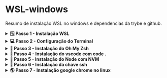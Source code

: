 # WSL-windows

Resumo de instalação WSL no windows e dependencias da trybe e github.

<details>
<summary><strong>🪟 Passo 1 - Instalação WSL</strong></summary>

1º Abra o Windows PowerShell como ADM e execute o comando:

```wsl
wsl --install
```

2º Enquanto instala o WSL abra o Microsoft Store e procure pelo aplicativo:

```terminal
Windows terminal
```

  <details>
    <summary>Imagem do aplicativo - Windows terminal</summary>
    <img src="./images/windows-terminal.png" />
  </details>

- Em seguida instale o aplicativo Windows terminal

3º Quando o WSL for instalado reinicie o computador!

4º Após reiniciar vai aparecer um terminal pedindo para criar um usuario linux, você digita o nome do usuario e a senha para criar, e pronto você já esta com o linux instalado via WSL.

</details>

<details>
<summary><strong>💻 Passo 2 - Configuração do Terminal</strong></summary>

1º Abra o Windows terminal, digitando na barra de pesquisa do windows - "Terminal".

2º Va nas configurações e deixe igual a imagem abaixo

- Em inicialização

<img src="./images/windows-terminal-config.png" />

</details>

<details>
<summary><strong>💚 Passo 3 - Instalação do Oh My Zsh </strong></summary>

1º Abra o terminal do Ubuntu e instale o zsh:

```zsh
sudo apt-get install zsh
```

2º Feche o terminal e abra um novo terminal e instale o Oh My Zsh:

- wget

```wget
install wget
```

```my zsh
sh -c "$(wget -O- https://raw.githubusercontent.com/ohmyzsh/ohmyzsh/master/tools/install.sh)"
```

</details>

<details>
<summary><strong>📇 Passo 4 - Instalação do vscode com code .</strong></summary>

1º Abra o Microsoft Store e procure por vscode:

- OBS: "A instalação tem que ser pela Microsoft Store"

2º Abra um novo terminal do Ubunto e digite o comando abaixo para abrir o vscode da pasta atual:

```code
code .
```

</details>

<details>
<summary><strong>📗 Passo 5 - Instalação do Node com NVM</strong></summary>

1º Abra o terminal do Ubunto e digite o comando abaixo para instalar o NVM:

```nvm
wget -qO- https://raw.githubusercontent.com/nvm-sh/nvm/v0.39.2/install.sh | bash
```

2º Abra uma nova janela do terminal para utilizar os comandos do NVM e digite o comando abaixo para instalar a versão mais atual do node;

```node atual
nvm install lts/
```

3º Em seguida para instalar a versão do node para os projetos da trybe digite o comando abaixo:

```node v16
nvm install 16
```

</details>

<details>
<summary><strong>🔑 Passo 6 - Instalação da chave ssh </strong></summary>

1º Abra o terminal do Ubunto e digite o comando abaixo para instalar uma nova chave publica:

- OBS: onde está escrito "your_email@example.com" é para digitar seu email do github.

```criando key
ssh-keygen -t ed25519 -C "your_email@example.com"
```

- ENTER;
- DIGITE UMA SENHA QUE VOCÊ LEMBRE;
- DIGITE A SENHA NOVAMENTE NOVAMENTE;

2º Agora vamos adicionar a chave criada para o github, no terminal digite o comando abaixo para copiar a chave pública SSH para sua área de transferência.

```chave pub
cat ~/.ssh/id_ed25519.pub
```

3º No canto superior direito de qualquer página do github, clique na foto do seu perfil e em Configurações.

<img src="./images/userbar-account-settings.png" width="150"/>

4º Na seção "Access" da barra lateral, clique nas SSH and GPG keys.

5º Clique em New SSH key.
<img src="./images/ssh-add-ssh-key-with-auth.png" />

6º Adicione um titulo para sua chave.

7º Cole sua chave no campo "Key".

<img src="./images/ssh-key-paste-with-type.png" />

8º Clique em Add SSH key.

<img src="./images/ssh-add-key.png" />

</details>

<details>
<summary><strong>🌎 Passo 7 - Instalação google chrome no linux</strong></summary>

1º Abra o terminal do Ubunto e digite o comando abaixo para instalar o google chrome:

```baixar chrome
wget https://dl.google.com/linux/direct/google-chrome-stable_current_amd64.deb
```

2º Instale o pacote do Chrome baixado anteriormente.

```
sudo dpkg -i google-chrome-stable_current_amd64.deb
```

3º Corrija os erros de instalação do Chrome.

```
sudo apt-get install -f
```

4º Digite "google-chrome" e pressione a tecla ↵ Enter para abrir o Chrome.

</details>
